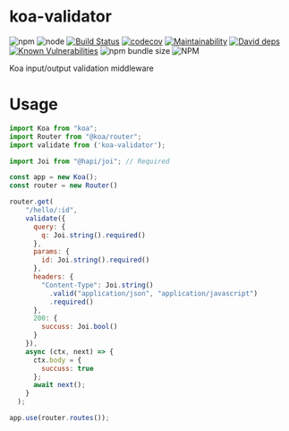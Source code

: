 # koa-validator

![npm](https://img.shields.io/npm/v/koa-io-validator)
![node](https://img.shields.io/node/v/koa-io-validator)
[![Build Status](https://travis-ci.org/fkanout/koa-validator.svg?branch=master)](https://travis-ci.org/fkanout/koa-validator)
[![codecov](https://codecov.io/gh/fkanout/koa-validator/branch/master/graph/badge.svg)](https://codecov.io/gh/fkanout/koa-validator)
[![Maintainability](https://api.codeclimate.com/v1/badges/8232d29278c06901cd50/maintainability)](https://codeclimate.com/github/fkanout/koa-validator/maintainability)
[![David deps](https://img.shields.io/david/fkanout/koa-validator.svg?style=flat)](https://codeclimate.com/github/fkanout/koa-validator)
[![Known Vulnerabilities](https://snyk.io/test/github/fkanout/koa-io-validator/badge.svg?targetFile=package.json)](https://snyk.io/test/github/fkanout/koa-io-validator?targetFile=package.json)
![npm bundle size](https://img.shields.io/bundlephobia/minzip/koa-io-validator)
![NPM](https://img.shields.io/npm/l/koa-io-validator)

Koa input/output validation middleware

# Usage

```javascript
import Koa from "koa";
import Router from "@koa/router";
import validate from ('koa-validator');

import Joi from "@hapi/joi"; // Required

const app = new Koa();
const router = new Router()

router.get(
    "/hello/:id",
    validate({
      query: {
        q: Joi.string().required()
      },
      params: {
        id: Joi.string().required()
      },
      headers: {
        "Content-Type": Joi.string()
          .valid("application/json", "application/javascript")
          .required()
      },
      200: {
        succuss: Joi.bool()
      }
    }),
    async (ctx, next) => {
      ctx.body = {
        succuss: true
      };
      await next();
    }
  );

app.use(router.routes());
```

